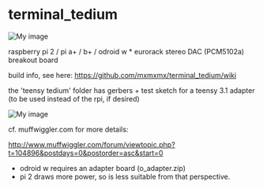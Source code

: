 terminal_tedium
===============


![My image](https://farm1.staticflickr.com/423/19280194146_4568770dcf_c.jpg)

raspberry pi 2 / pi a+ / b+ / odroid w * eurorack stereo DAC (PCM5102a) breakout board


build info, see here: https://github.com/mxmxmx/terminal_tedium/wiki

the 'teensy tedium' folder has gerbers + test sketch for a teensy 3.1 adapter (to be used instead of the rpi, if desired)

![My image](https://farm6.staticflickr.com/5602/15151692744_667437ae88_b.jpg)



cf. muffwiggler.com for more details:

http://www.muffwiggler.com/forum/viewtopic.php?t=104896&postdays=0&postorder=asc&start=0


* odroid w requires an adapter board (o_adapter.zip)
* pi 2 draws more power, so is less suitable from that perspective. 
